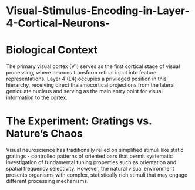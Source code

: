 # Visual-Stimulus-Encoding-in-Layer-4-Cortical-Neurons-

# Biological Context

The primary visual cortex (V1) serves as the first cortical stage of visual processing, where neurons transform retinal input into feature representations. Layer 4 (L4) occupies a privileged position in this hierarchy, receiving direct thalamocortical projections from the lateral geniculate nucleus and serving as the main entry point for visual information to the cortex.

# The Experiment: Gratings vs. Nature’s Chaos

Visual neuroscience has traditionally relied on simplified stimuli like static gratings - controlled patterns of oriented bars that permit systematic investigation of fundamental tuning properties such as orientation and spatial frequency selectivity. However, the natural visual environment presents organisms with complex, statistically rich stimuli that may engage different processing mechanisms.
